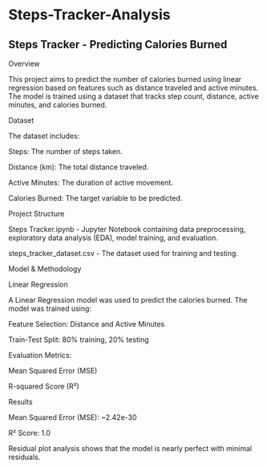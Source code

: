 # Steps-Tracker-Analysis
## Steps Tracker - Predicting Calories Burned

Overview

This project aims to predict the number of calories burned using linear regression based on features such as distance traveled and active minutes. The model is trained using a dataset that tracks step count, distance, active minutes, and calories burned.

Dataset

The dataset includes:

Steps: The number of steps taken.

Distance (km): The total distance traveled.

Active Minutes: The duration of active movement.

Calories Burned: The target variable to be predicted.

Project Structure

Steps Tracker.ipynb - Jupyter Notebook containing data preprocessing, exploratory data analysis (EDA), model training, and evaluation.

steps_tracker_dataset.csv - The dataset used for training and testing.

Model & Methodology

Linear Regression

A Linear Regression model was used to predict the calories burned. The model was trained using:

Feature Selection: Distance and Active Minutes

Train-Test Split: 80% training, 20% testing

Evaluation Metrics:

Mean Squared Error (MSE)

R-squared Score (R²)

Results

Mean Squared Error (MSE): ~2.42e-30

R² Score: 1.0

Residual plot analysis shows that the model is nearly perfect with minimal residuals.
